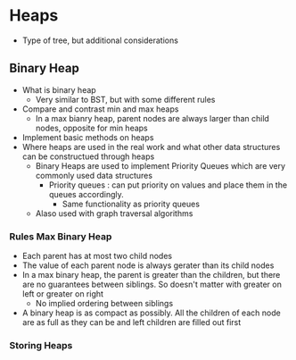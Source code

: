 # Heaps
- Type of tree, but additional considerations

## Binary Heap
- What is binary heap
    - Very similar to BST, but with some different rules
- Compare and contrast min and max heaps 
    - In a max bianry heap, parent nodes are always larger than child nodes, opposite for min heaps 
- Implement basic methods on heaps
- Where heaps are used in the real work and what other data structures can be constructued through heaps
    - Binary Heaps are used to implement Priority Queues which are very commonly used data structures
        - Priority queues : can put priority on values and place them in the queues accordingly.
            - Same functionality as priority queues
    - Alaso used with graph traversal algorithms

### Rules Max Binary Heap
- Each parent has at most two child nodes
- The value of each parent node is always gerater than its child nodes
- In a max binary heap, the parent is greater than the children, but there are no guarantees between siblings. So doesn't matter with greater on left or greater on right
    - No implied ordering between siblings
- A binary heap is as compact as possibly. All the children of each node are as full as they can be and left children are filled out first

### Storing Heaps

